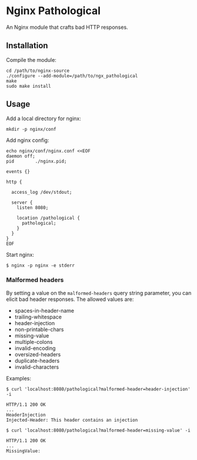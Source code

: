# Nginx Pathological

An Nginx module that crafts bad HTTP responses.

## Installation

Compile the module:

```
cd /path/to/nginx-source
./configure --add-module=/path/to/ngx_pathological
make
sudo make install
```

## Usage

Add a local directory for nginx:

```
mkdir -p nginx/conf
```

Add nginx config:

```
echo nginx/conf/nginx.conf <<EOF
daemon off;
pid        ./nginx.pid;

events {}

http {

  access_log /dev/stdout;

  server {
    listen 8080;

    location /pathological {
      pathological;
    }
  }
}
EOF
```

Start nginx:

```
$ nginx -p nginx -e stderr
```

### Malformed headers

By setting a value on the `malformed-headers` query string parameter, you can elicit bad header responses. The allowed values are:

- spaces-in-header-name
- trailing-whitespace
- header-injection
- non-printable-chars
- missing-value
- multiple-colons
- invalid-encoding
- oversized-headers
- duplicate-headers
- invalid-characters

Examples:

```
$ curl 'localhost:8080/pathological?malformed-header=header-injection' -i

HTTP/1.1 200 OK
...
HeaderInjection
Injected-Header: This header contains an injection
```

```
$ curl 'localhost:8080/pathological?malformed-header=missing-value' -i

HTTP/1.1 200 OK
...
MissingValue:
```
